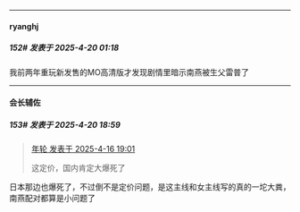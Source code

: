 ﻿
*****

####  ryanghj  
##### 152#       发表于 2025-4-20 01:18

我前两年重玩新发售的MO高清版才发现剧情里暗示南燕被生父雷普了


*****

####  会长辅佐  
##### 153#       发表于 2025-4-20 18:59

<blockquote><a href="httphttps://stage1st.com/2b/forum.php?mod=redirect&amp;goto=findpost&amp;pid=67732579&amp;ptid=2242841" target="_blank">年轮 发表于 2025-4-16 19:01</a>

这定价，国内肯定大爆死了</blockquote>
日本那边也爆死了，不过倒不是定价问题，是这主线和女主线写的真的一坨大粪，南燕配对都算是小问题了

